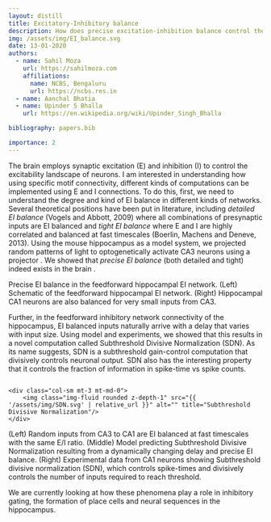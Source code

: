 ```yaml
---
layout: distill 
title: Excitatory-Inhibitory balance 
description: How does precise excitation-inhibition balance control the activity landscape in the brain.
img: /assets/img/EI_balance.svg
date: 13-01-2020
authors:
  - name: Sahil Moza
    url: https://sahilmoza.com
    affiliations:
      name: NCBS, Bengaluru
      url: https://ncbs.res.in
  - name: Aanchal Bhatia
  - name: Upinder S Bhalla
    url: https://en.wikipedia.org/wiki/Upinder_Singh_Bhalla

bibliography: papers.bib

importance: 2
---
```


The brain employs synaptic excitation (E) and inhibition (I) to control the excitability landscape of neurons. I am interested in understanding how using specific motif connectivity, different kinds of computations can be implemented using E and I connections. To do this, first, we need to understand the degree and kind of EI balance in different kinds of networks. Several theoretical positions have been put in literature, including _detailed EI balance_ (Vogels and Abbott, 2009) where all combinations of presynaptic inputs are EI balanced and _tight EI balance_ where E and I are highly correlated and balanced at fast timescales (Boerlin, Machens and Deneve, 2013). Using the mouse hippocampus as a model system, we projected random patterns of light to optogenetically activate CA3 neurons using a projector <d-cite key="bhatiapatterned"></d-cite>. We showed that _precise EI balance_ (both detailed and tight) indeed exists in the brain <d-cite key="bhatia2019precise"></d-cite>.

<div class="row">
    <div class="col-sm mt-5 mt-md-0">
        <img class="img-fluid rounded z-depth-1" src="{{ '/assets/img/feedforwardNN.svg' | relative_url }}" alt="" title="example image"/>
    </div>
    <div class="col-sm mt-4 mt-md-0">
        <img class="img-fluid rounded z-depth-1" src="{{ '/assets/img/2_precise_small.svg' | relative_url }}" alt="" title="example image"/>
    </div>
</div>
<div class="caption">
    Precise EI balance in the feedforward hippocampal EI network. (Left) Schematic of the feedforward hippocampal EI network. (Right) Hippocampal CA1 neurons are also balanced for very small inputs from CA3.
</div>

Further, in the feedforward inhibitory network connectivity of the hippocampus, EI balanced inputs naturally arrive with a delay that varies with input size. Using model and experiments, we showed that this results in a novel computation called Subthreshold Divisive Normalization (SDN). As its name suggests, SDN is a subthreshold gain-control computation that divisively controls neuronal output. SDN also has the interesting property that it controls the fraction of information in spike-time vs spike counts.

<div class="row justify-content-sm-center">
    <div class="col-sm mt-3 mt-md-0">
        <img class="img-fluid rounded z-depth-1" src="{{ '/assets/img/EI_balance.svg' | relative_url }}" alt="" title="Precise EI balance"/>
    </div>
    <div class="col-sm mt-3 mt-md-0">
        <img class="img-fluid rounded z-depth-1" src="{{ '/assets/img/model.svg' | relative_url }}" alt="" title="ei balance sdn model"/>
    </div>

    <div class="col-sm mt-3 mt-md-0">
        <img class="img-fluid rounded z-depth-1" src="{{ '/assets/img/SDN.svg' | relative_url }}" alt="" title="Subthreshold Divisive Normalization"/>
    </div>
</div>
<div class="caption">
    (Left) Random inputs from CA3 to CA1 are EI balanced at fast timescales with the same E/I ratio. (Middle) Model predicting Subthreshold Divisive Normalization resulting from a dynamically changing delay and precise EI balance. (Right) Experimental data from CA1 neurons showing Subthreshold divisive normalization (SDN), which controls spike-times and divisively controls the number of inputs required to reach threshold.
</div>

We are currently looking at how these phenomena play a role in inhibitory gating, the formation of place cells and neural sequences in the hippocampus.
